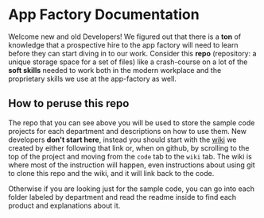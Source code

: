 # App Factory Documentation

Welcome new and old Developers! We figured out that there is a **ton** of knowledge that a prospective hire to the app factory will need to learn before they can start diving in to our work. Consider this **repo** (repository: a unique storage space for a set of files) like a crash-course on a lot of the **soft skills** needed to work both in the modern workplace and the proprietary skills we use at the app-factory as well.

## How to peruse this repo

The repo that you can see above you will be used to store the sample code projects for each department and descriptions on how to use them. New developers **don't start here**, instead you should start with the [wiki](https://github.com/uwp-af/af-docs/wiki) we created by either following that link or, when on github, by scrolling to the top of the project and moving from the `code` tab to the `wiki` tab. The wiki is where most of the instruction will happen, even instructions about using git to clone this repo and the wiki, and it will link back to the code. 

Otherwise if you are looking just for the sample code, you can go into each folder labeled by department and read the readme inside to find each product and explanations about it.

